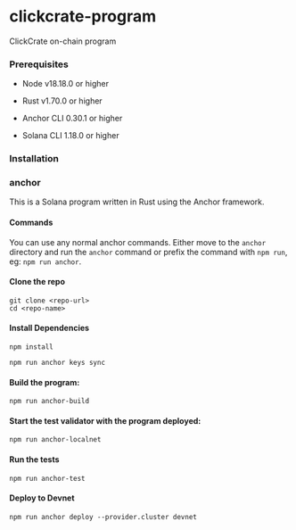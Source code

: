 # clickcrate-program
 ClickCrate on-chain program

### Prerequisites

- Node v18.18.0 or higher

- Rust v1.70.0 or higher
- Anchor CLI 0.30.1 or higher
- Solana CLI 1.18.0 or higher

### Installation

### anchor

This is a Solana program written in Rust using the Anchor framework.

#### Commands

You can use any normal anchor commands. Either move to the `anchor` directory and run the `anchor` command or prefix the command with `npm run`, eg: `npm run anchor`.

#### Clone the repo

```shell
git clone <repo-url>
cd <repo-name>
```

#### Install Dependencies

```shell
npm install
```

```shell
npm run anchor keys sync
```

#### Build the program:

```shell
npm run anchor-build
```

#### Start the test validator with the program deployed:

```shell
npm run anchor-localnet
```

#### Run the tests

```shell
npm run anchor-test
```

#### Deploy to Devnet

```shell
npm run anchor deploy --provider.cluster devnet
```
